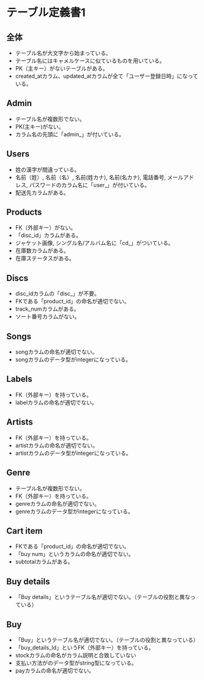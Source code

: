 # テーブル定義書1
## 全体
- テーブル名が大文字から始まっている。
- テーブル名にはキャメルケースに似ているものを用いている。
- PK（主キー）がないテーブルがある。
- created_atカラム、updated_atカラムが全て「ユーザー登録日時」になっている。

## Admin
- テーブル名が複数形でない。
- PK(主キー)がない。
- カラム名の先頭に「admin_」が付いている。

## Users
- 姓の漢字が間違っている。
- 名前（姓）, 名前（名）, 名前(姓カナ), 名前(名カナ), 電話番号, メールアドレス, パスワードのカラム名に「user_」が付いている。
- 配送先カラムがある。

## Products
- FK（外部キー）がない。
- 「disc_id」カラムがある。
- ジャケット画像, シングル名/アルバム名に「cd_」がついている。
- 在庫数カラムがある。
- 在庫ステータスがある。

## Discs
- disc_idカラムの「disc_」が不要。
- FKである「product_id」の命名が適切でない。
- track_numカラムがある。
- ソート番号カラムがない。

## Songs
- songカラムの命名が適切でない。
- songカラムのデータ型がintegerになっている。

## Labels
- FK（外部キー）を持っている。
- labelカラムの命名が適切でない。

## Artists
- FK（外部キー）を持っている。
- artistカラムの命名が適切でない。
- artistカラムのデータ型がintegerになっている。

## Genre
- テーブル名が複数形でない。
- FK（外部キー）を持っている。
- genreカラムの命名が適切でない。
- genreカラムのデータ型がintegerになっている。

## Cart item
- FKである「product_id」の命名が適切でない。
- 「buy num」というカラムの命名が適切でない。
- subtotalカラムがある。

## Buy details
- 「Buy details」というテーブル名が適切でない。（テーブルの役割と異なっている）

## Buy
- 「Buy」というテーブル名が適切でない。（テーブルの役割と異なっている）
- 「buy_details_Id」というFK（外部キー）を持っている。
- stockカラムの命名がカラム説明と合致していない
- 支払い方法がのデータ型がstring型になっている。
- payカラムの命名が適切でない。
